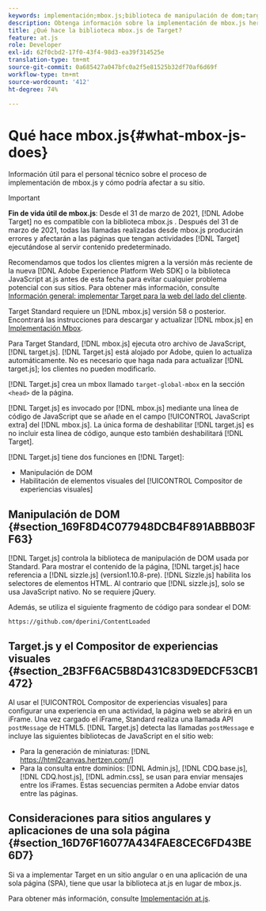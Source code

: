 ```yaml
---
keywords: implementación;mbox.js;biblioteca de manipulación de dom;target.js;compositor de experiencias visuales;visual experience composer;iframe;sitios angulares;aplicaciones de una sola página;app de una sola página;SPA
description: Obtenga información sobre la implementación de mbox.js heredada de Adobe Target. Migrar al SDK web de Adobe Experience Platform (SDK web de AEP) o a la versión más reciente de at.js.
title: ¿Qué hace la biblioteca mbox.js de Target?
feature: at.js
role: Developer
exl-id: 62f0cbd2-17f0-43f4-98d3-ea39f314525e
translation-type: tm+mt
source-git-commit: 0a685427a047bfc0a2f5e81525b32df70af6d69f
workflow-type: tm+mt
source-wordcount: '412'
ht-degree: 74%

---
```


# Qué hace mbox.js{#what-mbox-js-does}

Información útil para el personal técnico sobre el proceso de implementación de mbox.js y cómo podría afectar a su sitio.

>[!IMPORTANT]
>
>**Fin de vida útil de mbox.js**: Desde el 31 de marzo de 2021,  [!DNL Adobe Target] no es compatible con la biblioteca mbox.js . Después del 31 de marzo de 2021, todas las llamadas realizadas desde mbox.js producirán errores y afectarán a las páginas que tengan actividades [!DNL Target] ejecutándose al servir contenido predeterminado.
>
>Recomendamos que todos los clientes migren a la versión más reciente de la nueva [!DNL Adobe Experience Platform Web SDK] o la biblioteca JavaScript at.js antes de esta fecha para evitar cualquier problema potencial con sus sitios. Para obtener más información, consulte [Información general: implementar Target para la web del lado del cliente](/help/c-implementing-target/c-implementing-target-for-client-side-web/implement-target-for-client-side-web.md).

Target Standard requiere un [!DNL mbox.js] versión 58 o posterior. Encontrará las instrucciones para descargar y actualizar [!DNL mbox.js] en [Implementación Mbox](/help/c-implementing-target/c-implementing-target-for-client-side-web/t-mbox-download/mbox-download.md#task_4EAE26BB84FD4E1D858F411AEDF4B420).

Para Target Standard, [!DNL mbox.js] ejecuta otro archivo de JavaScript, [!DNL target.js]. [!DNL Target.js] está alojado por Adobe, quien lo actualiza automáticamente. No es necesario que haga nada para actualizar [!DNL target.js]; los clientes no pueden modificarlo.

[!DNL Target.js] crea un mbox llamado `target-global-mbox` en la sección `<head>` de la página.

[!DNL Target.js] es invocado por [!DNL mbox.js] mediante una línea de código de JavaScript que se añade en el campo [!UICONTROL JavaScript extra] del [!DNL mbox.js]. La única forma de deshabilitar [!DNL target.js] es no incluir esta línea de código, aunque esto también deshabilitará [!DNL Target].

[!DNL Target.js] tiene dos funciones en [!DNL Target]:

* Manipulación de DOM
* Habilitación de elementos visuales del [!UICONTROL Compositor de experiencias visuales]

## Manipulación de DOM {#section_169F8D4C077948DCB4F891ABBB03FF63}

[!DNL Target.js] controla la biblioteca de manipulación de DOM usada por Standard. Para mostrar el contenido de la página, [!DNL target.js] hace referencia a [!DNL sizzle.js] (version1.10.8-pre). [!DNL Sizzle.js] habilita los selectores de elementos HTML. Al contrario que [!DNL sizzle.js], solo se usa JavaScript nativo. No se requiere jQuery.

Además, se utiliza el siguiente fragmento de código para sondear el DOM:

 
`https://github.com/dperini/ContentLoaded`

## Target.js y el Compositor de experiencias visuales {#section_2B3FF6AC5B8D431C83D9EDCF53CB1472}

Al usar el [!UICONTROL Compositor de experiencias visuales] para configurar una experiencia en una actividad, la página web se abrirá en un iFrame. Una vez cargado el iFrame, Standard realiza una llamada API `postMessage` de HTML5. [!DNL Target.js] detecta las llamadas `postMessage` e incluye las siguientes bibliotecas de JavaScript en el sitio web:

* Para la generación de miniaturas: [!DNL https://html2canvas.hertzen.com/]
* Para la consulta entre dominios: [!DNL Admin.js], [!DNL CDQ.base.js], [!DNL CDQ.host.js], [!DNL admin.css], se usan para enviar mensajes entre los iFrames. Estas secuencias permiten a Adobe enviar datos entre las páginas.

## Consideraciones para sitios angulares y aplicaciones de una sola página    {#section_16D76F16077A434FAE8CEC6FD43BE6D7}

Si va a implementar Target en un sitio angular o en una aplicación de una sola página (SPA), tiene que usar la biblioteca at.js en lugar de mbox.js.

Para obtener más información, consulte [Implementación at.js](/help/c-implementing-target/c-implementing-target-for-client-side-web/t-mbox-download/c-target-atjs-implementation/target-atjs-implementation.md#concept_8AC8D169E02944B1A547A0CAD97EAC17).
